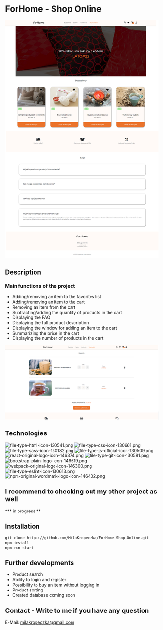 # ForHome - Shop Online
![ a main page screenshot](./src/assets/ForHome.png)
## Description
### Main functions of the project
- Adding/removing an item to the favorites list
- Adding/removing an item to the cart
- Removing an item from the cart
- Subtracting/adding the quantity of products in the cart
- Displaying the FAQ
- Displaying the full product description
- Displaying the window for adding an item to the cart
- Summarizing the price in the cart
- Displaying the number of products in the cart

![ a cart page screenshot](./src/assets/cart.png)


## Technologies
![file-type-html-icon-130541.png](https://i.postimg.cc/9fnD1Qx3/file-type-html-icon-130541.png) ![file-type-css-icon-130661.png](https://i.postimg.cc/G2CZWkgv/file-type-css-icon-130661.png) ![file-type-sass-icon-130182.png](https://i.postimg.cc/449mXZ3P/file-type-sass-icon-130182.png) ![file-type-js-official-icon-130509.png](https://i.postimg.cc/8cQk7JCH/file-type-js-official-icon-130509.png) ![react-original-logo-icon-146374.png](https://i.postimg.cc/pdcpLL8G/react-original-logo-icon-146374.png) ![file-type-git-icon-130581.png](https://i.postimg.cc/W1X4519N/file-type-git-icon-130581.png) ![bootstrap-plain-logo-icon-146619.png](https://i.postimg.cc/90KMt81G/bootstrap-plain-logo-icon-146619.png) ![webpack-original-logo-icon-146300.png](https://i.postimg.cc/GpLcYnrW/webpack-original-logo-icon-146300.png) ![file-type-eslint-icon-130613.png](https://i.postimg.cc/rmpw6XP1/file-type-eslint-icon-130613.png) ![npm-original-wordmark-logo-icon-146402.png](https://i.postimg.cc/hPQhPnPM/npm-original-wordmark-logo-icon-146402.png)
## I recommend to checking out my other project as well
*** in progress **
## Installation
    git clone https://github.com/MilaKropeczka/ForHome-Shop-Online.git
    npm install
    npm run start
## Further developments
- Product search
- Ability to login and register
- Possibility to buy an item without logging in
- Product sorting
- Created database coming soon
## Contact - Write to me if you have any question
E-Mail: milakropeczka@gmail.com
